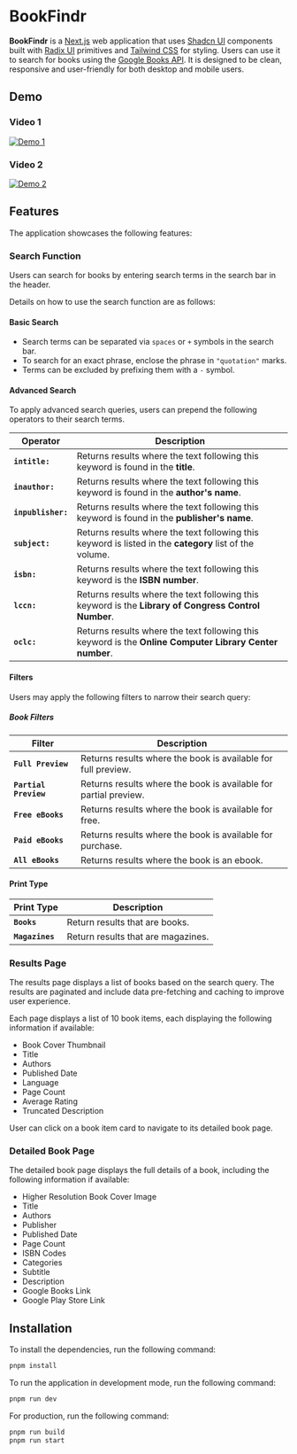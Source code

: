 # BookFindr

**BookFindr** is a [Next.js](https://nextjs.org/docs) web application that uses [Shadcn UI](https://ui.shadcn.com/docs/installation) components built with [Radix UI](https://www.radix-ui.com/themes/docs/overview/getting-started) primitives and [Tailwind CSS](https://tailwindcss.com/) for styling. Users can use it to search for books using the [Google Books API](https://developers.google.com/books). It is designed to be clean, responsive and user-friendly for both desktop and mobile users.

## Demo

### Video 1

[![Demo 1](https://i.ytimg.com/vi/6IVMDWei2sE/hqdefault.jpg?sqp=-oaymwEcCNACELwBSFXyq4qpAw4IARUAAIhCGAFwAcABBg==&rs=AOn4CLC06G25-WytakVWaiPWTDRYCj3sjg)](https://www.youtube.com/watch?v=6IVMDWei2sE)

### Video 2

[![Demo 2](https://i.ytimg.com/an_webp/TAyGyXtC1kE/mqdefault_6s.webp?du=3000&sqp=CMXEr8IG&rs=AOn4CLCXZNr5VK8oH3ICbwPqt3FGMHvB5A)](https://www.youtube.com/watch?v=TAyGyXtC1kE)

## Features

The application showcases the following features:

### Search Function

Users can search for books by entering search terms in the search bar in the header.

Details on how to use the search function are as follows:

#### Basic Search
   - Search terms can be separated via `spaces` or `+` symbols in the search bar.
   - To search for an exact phrase, enclose the phrase in `"quotation"` marks.
   - Terms can be excluded by prefixing them with a `-` symbol.

#### Advanced Search

To apply advanced search queries, users can prepend the following operators to their search terms.

| Operator    | Description                                                                                  |
|-------------|----------------------------------------------------------------------------------------------|
| **`intitle:`**  | Returns results where the text following this keyword is found in the **title**.                 |
| **`inauthor:`** | Returns results where the text following this keyword is found in the **author's name**.         |
| **`inpublisher:`**| Returns results where the text following this keyword is found in the **publisher's name**.      |
| **`subject:`**  | Returns results where the text following this keyword is listed in the **category** list of the volume. |
| **`isbn:`**     | Returns results where the text following this keyword is the **ISBN number**.                    |
| **`lccn:`**     | Returns results where the text following this keyword is the **Library of Congress Control Number**. |
| **`oclc:`**     | Returns results where the text following this keyword is the **Online Computer Library Center number**. |

#### **Filters**

Users may apply the following filters to narrow their search query:

##### Book Filters

| Filter | Description |
|--------|-------------|
| **`Full Preview`** | Returns results where the book is available for full preview. |
| **`Partial Preview`** | Returns results where the book is available for partial preview. |
| **`Free eBooks`** | Returns results where the book is available for free. |
| **`Paid eBooks`** | Returns results where the book is available for purchase. |
| **`All eBooks`** | Returns results where the book is an ebook. |

#### Print Type

| Print Type | Description |
|------------|-------------|
| **`Books`** | Return results that are books. |
| **`Magazines`** | Return results that are magazines. |

### Results Page

The results page displays a list of books based on the search query. The results are paginated and include data pre-fetching and caching to improve user experience. 

Each page displays a list of 10 book items, each displaying the following information if available:
- Book Cover Thumbnail
- Title
- Authors
- Published Date
- Language
- Page Count
- Average Rating
- Truncated Description

User can click on a book item card to navigate to its detailed book page.

### Detailed Book Page

The detailed book page displays the full details of a book, including the following information if available:
- Higher Resolution Book Cover Image
- Title
- Authors
- Publisher
- Published Date
- Page Count
- ISBN Codes
- Categories
- Subtitle
- Description
- Google Books Link
- Google Play Store Link

## Installation

To install the dependencies, run the following command:

```bash
pnpm install
```

To run the application in development mode, run the following command:

```bash
pnpm run dev
```

For production, run the following command:

```bash
pnpm run build
pnpm run start
```
